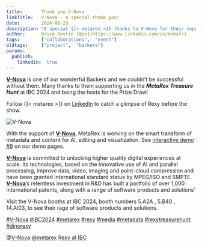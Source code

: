 ```yaml
---
title:       Thank you V-Nova
linkTitle:   V-Nova - a special thank you!
date:        2024-08-23
description: "A special {{< metarex >}} thanks to V-Nova for their support and hosting the Prize Draw for the MetaRex Treasure Hunt"
author:      Bruce Devlin [@in](https://www.linkedin.com/in/mrmxf/)
tags:        ["collaborations",  "event"]
oldtags:     ["project",  "backers"]
params:
  publish:
    linkedin:  true
---
```


**[V-Nova][web]** is one of our wonderful Backers and we couldn’t be successful without them.  Many thanks to them supporting us in the ***MetaRex Treasure Hunt*** at IBC 2024 and being the hosts for the Prize Draw! 

Follow {{< metarex >}} on [LinkedIn][limrx] to catch a glimpse of Rexy before the show.

<img class="ui centered bordered rounded image" src = "featured-v-nova.png" alt="V-Nova">

With the support of **[V-Nova][web]**, MetaRex is working on the smart
transform of metadata and content for AI, editing and visualization.
See [interactive demo #9][dmo] on our demo pages.

**[V-Nova][web]** is committed to unlocking higher quality digital experiences at scale. Its technologies, based on the innovative use of AI and parallel processing, improve data, video, imaging and point-cloud compression and have been granted international standard status by MPEG/ISO and SMPTE.
**[V-Nova][web]**’s relentless investment in R&D has built a portfolio of over 1,000 international patents, along with a range of software products and solutions'

Visit the V-Nova booths at IBC 2024, booth numbers 5.A2A , 5.B40 , 14.AI03, to see their rage of software products and solutions.

[#V-Nova](https://www.linkedin.com/search/results/all/?keywords=%23v-nova)
[#IBC2024](https://www.linkedin.com/search/results/all/?keywords=%23IBC2024)
[#metarex](https://www.linkedin.com/search/results/all/?keywords=%23metarex)
[#rexy](https://www.linkedin.com/search/results/all/?keywords=%23rexy)
[#media](https://www.linkedin.com/search/results/all/?keywords=%23media)
[#metadata](https://www.linkedin.com/search/results/all/?keywords=%23metadata)
[#rexytreasurehunt](https://www.linkedin.com/search/results/all/?keywords=%23rexytreasurehunt)
[#dinorexy](https://www.linkedin.com/search/results/all/?keywords=%23dinorexy)

<i class = "linkedin icon"></i>[@V-Nova](https://www.linkedin.com/company/v-nova-ltd-/)
<i class = "linkedin icon"></i>[@metarex][limrx]
<i class = "linkedin icon"></i>[Rexy at IBC][lirxy]

[web]:   https://www.v-nova.com/
[5.A2A]: https://ibc2024.mapyourshow.com/8_0/floorplan/?st=keyword&hallID=K&selectedBooth=5.A24
[5.B40]: https://ibc2024.mapyourshow.com/8_0/floorplan/?st=keyword&hallID=K&selectedBooth=5.A24
[14.AI03]: https://ibc2024.mapyourshow.com/8_0/floorplan/?st=keyword&hallID=J&sv=V-NOVA&selectedBooth=14.AI03

[dmo]:     https://metarex.media/app/demos/
[limrx]:   https://uk.linkedin.com/company/metarex-media
[lirxy]:   https://www.linkedin.com/search/results/all/?keywords=%23ibc2024%20%23metarex%20%23rexy
[rxydraw]: https://ibc2024.mapyourshow.com/8_0/floorplan/?st=keyword&hallID=J&sv=V-NOVA&selectedBooth=14.AI03
[ths]:     https://auth.metarex.media/ui/registration
[thp]:     /project/treasure-hunt/
